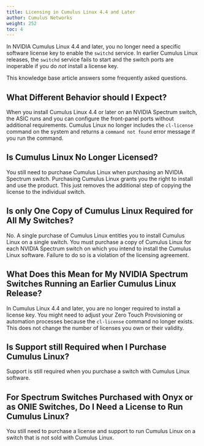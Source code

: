 ```yaml
---
title: Licensing in Cumulus Linux 4.4 and Later
author: Cumulus Networks
weight: 252
toc: 4
---
```


In NVIDIA Cumulus Linux 4.4 and later, you no longer need a specific software license key to enable the `switchd` service. In earlier Cumulus Linux releases, the `switchd` service fails to start and the switch ports are inoperable if you do *not* install a license key.

This knowledge base article answers some frequently asked questions.
<!-- vale off -->
## What Different Behavior should I Expect?
<!-- vale on -->
When you install Cumulus Linux 4.4 or later on an NVIDIA Spectrum switch, the ASIC runs and you can configure the front-panel ports without additional requirements. Cumulus Linux no longer includes the `cl-license` command on the system and returns a `command not found` error message if you run the command.

## Is Cumulus Linux No Longer Licensed?

You still need to purchase Cumulus Linux when purchasing an NVIDIA Spectrum switch. Purchasing Cumulus Linux grants you the right to install and use the product. This just removes the additional step of copying the license to the individual switch.
<!-- vale off -->
## Is only One Copy of Cumulus Linux Required for All My Switches?
<!-- vale on -->
No. A single purchase of Cumulus Linux entitles you to install Cumulus Linux on a single switch. You must purchase a copy of Cumulus Linux for each NVIDIA Spectrum switch on which you intend to install the Cumulus Linux software. Failure to do so is a violation of the licensing agreement.
<!-- vale off -->
## What Does this Mean for My NVIDIA Spectrum Switches Running an Earlier Cumulus Linux Release?
<!-- vale on -->
In Cumulus Linux 4.4 and later, you are no longer required to install a license key. You might need to adjust your Zero Touch Provisioning or automation processes because the `cl-license` command no longer exists. This does not change the number of licenses you own or their validity.
<!-- vale off -->
## Is Support still Required when I Purchase Cumulus Linux?
<!-- vale on -->
Support is still required when you purchase a switch with Cumulus Linux software.
<!-- vale off -->
## For Spectrum Switches Purchased with Onyx or as ONIE Switches, Do I Need a License to Run Cumulus Linux?
<!-- vale on -->
You still need to purchase a license and support to run Cumulus Linux on a switch that is not sold with Cumulus Linux.
